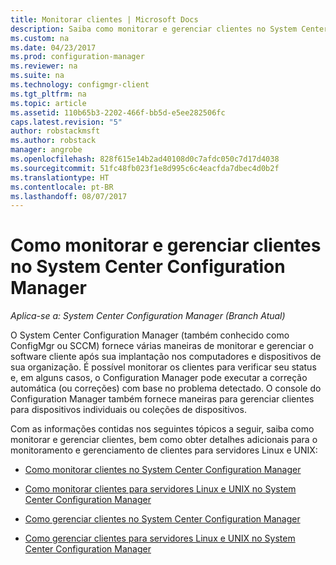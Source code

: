 ```yaml
---
title: Monitorar clientes | Microsoft Docs
description: Saiba como monitorar e gerenciar clientes no System Center Configuration Manager.
ms.custom: na
ms.date: 04/23/2017
ms.prod: configuration-manager
ms.reviewer: na
ms.suite: na
ms.technology: configmgr-client
ms.tgt_pltfrm: na
ms.topic: article
ms.assetid: 110b65b3-2202-466f-bb5d-e5ee282506fc
caps.latest.revision: "5"
author: robstackmsft
ms.author: robstack
manager: angrobe
ms.openlocfilehash: 828f615e14b2ad40108d0c7afdc050c7d17d4038
ms.sourcegitcommit: 51fc48fb023f1e8d995c6c4eacfda7dbec4d0b2f
ms.translationtype: HT
ms.contentlocale: pt-BR
ms.lasthandoff: 08/07/2017
---
```

# <a name="monitor-and-manage-clients-in-system-center-configuration-manager"></a>Como monitorar e gerenciar clientes no System Center Configuration Manager

*Aplica-se a: System Center Configuration Manager (Branch Atual)*

O System Center Configuration Manager (também conhecido como ConfigMgr ou SCCM) fornece várias maneiras de monitorar e gerenciar o software cliente após sua implantação nos computadores e dispositivos de sua organização.  É possível monitorar os clientes para verificar seu status e, em alguns casos, o Configuration Manager pode executar a correção automática (ou correções) com base no problema detectado. O console do Configuration Manager também fornece maneiras para gerenciar clientes para dispositivos individuais ou coleções de dispositivos.  

 Com as informações contidas nos seguintes tópicos a seguir, saiba como monitorar e gerenciar clientes, bem como obter detalhes adicionais para o monitoramento e gerenciamento de clientes para servidores Linux e UNIX:  

-   [Como monitorar clientes no System Center Configuration Manager](../../../core/clients/manage/monitor-clients.md)  

-   [Como monitorar clientes para servidores Linux e UNIX no System Center Configuration Manager](../../../core/clients/manage/monitor-clients-for-linux-and-unix-servers.md)  

-   [Como gerenciar clientes no System Center Configuration Manager](../../../core/clients/manage/manage-clients.md)  

-   [Como gerenciar clientes para servidores Linux e UNIX no System Center Configuration Manager](../../../core/clients/manage/manage-clients-for-linux-and-unix-servers.md)  
